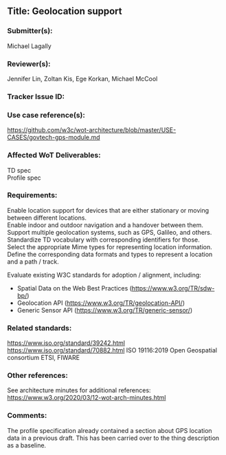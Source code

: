 ## Title: Geolocation support

### Submitter(s): 

Michael Lagally

### Reviewer(s):

Jennifer Lin, Zoltan Kis, Ege Korkan, Michael McCool

### Tracker Issue ID:

<please leave blank>

### Use case reference(s):

https://github.com/w3c/wot-architecture/blob/master/USE-CASES/govtech-gps-module.md

### Affected WoT Deliverables:

TD spec  
Profile spec  

### Requirements:

Enable location support for devices that are either stationary or moving between different locations.  
Enable indoor and outdoor navigation and a handover between them.  
Support multiple geolocation systems, such as GPS, Galileo, and others.  
Standardize TD vocabulary with corresponding identifiers for those.  
Select the appropriate Mime types for representing location information.  
Define the corresponding data formats and types to represent a location and a path / track.  

Evaluate existing W3C standards for adoption / alignment, including:
* Spatial Data on the Web Best Practices (https://www.w3.org/TR/sdw-bp/)
* Geolocation API (https://www.w3.org/TR/geolocation-API/)
* Generic Sensor API (https://www.w3.org/TR/generic-sensor/)

### Related standards:

https://www.iso.org/standard/39242.html
https://www.iso.org/standard/70882.html ISO 19116:2019
Open Geospatial consortium
ETSI, FIWARE

### Other references:

See architecture minutes for additional references:
https://www.w3.org/2020/03/12-wot-arch-minutes.html

### Comments:

The profile specification already contained a section about GPS location data in a previous draft.
This has been carried over to the thing description as a baseline.
